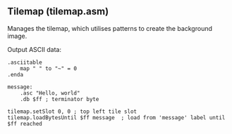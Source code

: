 ## Tilemap (tilemap.asm)

Manages the tilemap, which utilises patterns to create the background image.

Output ASCII data:

```
.asciitable
    map " " to "~" = 0
.enda

message:
    .asc "Hello, world"
    .db $ff ; terminator byte

tilemap.setSlot 0, 0 ; top left tile slot
tilemap.loadBytesUntil $ff message  ; load from 'message' label until $ff reached
```
